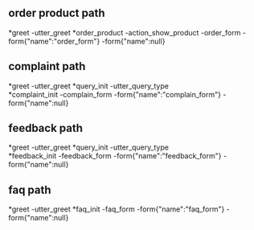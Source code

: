 ## order product path
*greet
    -utter_greet
*order_product
    -action_show_product
	-order_form
	-form{"name":"order_form"}
	-form{"name":null}


    
## complaint path
*greet
    -utter_greet
*query_init
    -utter_query_type    
*complaint_init
	-complain_form
	-form{"name":"complain_form"}
	-form{"name":null}
	
	
## feedback path
*greet
	-utter_greet
*query_init
    -utter_query_type	
*feedback_init
	-feedback_form
	-form{"name":"feedback_form"}
	-form{"name":null}	

## faq path
*greet
	-utter_greet
*faq_init
    -faq_form
	-form{"name":"faq_form"}
	-form{"name":null}	





	
<!--
## feedback path
*greet
	- utter_greet
*query_init
    utter_query_init	
*feedback_init
	-feedback_form
	-form{"name":"feedback_form"}
	-form{"name":null}

 ## path 1
* order_productf
	- info_form
	- form{"name": "info_form"}
	- form{"name":null}
	- order_form
	- form{"name":"order_form"}
	- form{"name":null}
* goodbye
	- utter_goodbye 
## complain path
*complaint_init
    -utter_confirm_complain 
*affirm
    -complain_form
    -form{"name":"complain_form"}
    -form{"name":"null"}
    -utter_complain_values
*affirm  
    -utter_goodbye 
    
## say goodbye
* goodbye
  - utter_goodbye

## bot challenge
* bot_challenge
  - utter_iamabot
-->